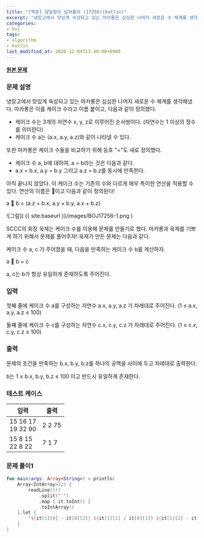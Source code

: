 ```yaml
---
title: "[백준] 달달함이 넘쳐흘러 (17256)(kotlin)"
excerpt: "냉장고에서 맛있게 숙성되고 있는 마카롱은 심심한 나머지 새로운 수 체계를 생각해냈다. 마카롱은 이를 케이크 수라고 이름 붙이고, 다음과 같이 정의했다."
categories:
- boj
tags:
- algorithm
- kotlin
last_modified_at: 2020-12-04T13:40:00+0900
---
```


**[원본 문제](https://www.acmicpc.net/problem/17256)**

### 문제 설명

냉장고에서 맛있게 숙성되고 있는 마카롱은 심심한 나머지 새로운 수 체계를 생각해냈다. 마카롱은 이를 케이크 수라고 이름 붙이고, 다음과 같이 정의했다.

* 케이크 수는 3개의 자연수 x, y, z로 이루어진 순서쌍이다. (자연수는 1 이상의 정수를 의미한다)
* 케이크 수 a는 (a.x, a.y, a.z)와 같이 나타낼 수 있다.

또한 마카롱은 케이크 수들을 비교하기 위해 등호 "="도 새로 정의했다.

* 케이크 수 a, b에 대하여, a = b라는 것은 다음과 같다.
* a.x = b.x, a.y = b.y 그리고 a.z = b.z를 동시에 만족한다.

아직 끝나지 않았다. 이 케이크 수는 기존의 수와 다르게 매우 특이한 연산을 적용할 수 있다. 연산의 이름은 🍰이고 다음과 같이 정의된다!

a 🍰 b = (a.z \+ b.x, a.y × b.y, a.x \+ b.z)

![그림]( {{ site.baseurl }}/images/BOJ17256-1.png )

SCCC의 회장 욱제는 케이크 수를 이용해 문제를 만들기로 했다. 마카롱과 욱제를 기쁘게 하기 위해서 문제를 풀어주자! 욱제가 만든 문제는 다음과 같다.

케이크 수 a, c 가 주어졌을 때, 다음을 만족하는 케이크 수 b를 계산하자.

a 🍰 b = c

a, c는 b가 항상 유일하게 존재하도록 주어진다.

### 입력

첫째 줄에 케이크 수 a를 구성하는 자연수 a.x, a.y, a.z 가 차례대로 주어진다. (1 ≤ a.x, a.y, a.z ≤ 100)

둘째 줄에 케이크 수 c를 구성하는 자연수 c.x, c.y, c.z 가 차례대로 주어진다. (1 ≤ c.x, c.y, c.z ≤ 100)

### 출력

문제의 조건을 만족하는 b.x, b.y, b.z를 하나의 공백을 사이에 두고 차례대로 출력한다.

b는 1 ≤ b.x, b.y, b.z ≤ 100 이고 반드시 유일하게 존재한다.

### 테스트 케이스

|입력|출력|
|-----|-----|
|15 16 17<br>19 32 90|2 2 75|
|15 8 15<br>22 8 22|7 1 7|


### 문제 풀이1 
```kotlin
fun main(args: Array<String>) = println(
    Array<IntArray>(2) {
        readLine()!!
            .split(" ")
            .map { it.toInt() }
            .toIntArray()
    }.let {
        "${it[1][0] - it[0][2]} ${it[1][1] / it[0][1]} ${it[1][2] - it[0][0]}"
    }
)
```